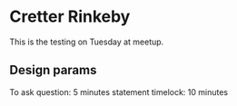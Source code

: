 # Cretter Rinkeby

This is the testing on Tuesday at meetup.

## Design params

To ask question: 5 minutes
statement timelock: 10 minutes




